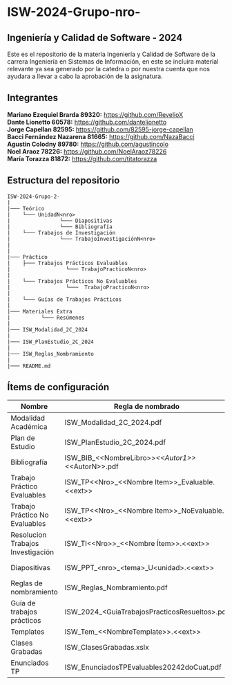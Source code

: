 # ISW-2024-Grupo-nro-

## Ingeniería y Calidad de Software - 2024 
Este es el repositorio de la matería Ingeniería y Calidad de Software de la carrera Ingeniería en Sistemas de Información, en este se incluira material relevante ya sea generado por la catedra o por nuestra cuenta que nos ayudara a llevar a cabo la aprobación de la asignatura.

## Integrantes 

**Mariano Ezequiel Brarda 89320:** https://github.com/RevelioX 
<br/>
**Dante Lionetto 60578:** https://github.com/dantelionetto 
<br/>
**Jorge Capellan 82595:** https://github.com/82595-jorge-capellan
<br/>
**Bacci Fernández Nazarena 81665:** https://github.com/NazaBacci 
<br/>
**Agustin Colodny 89780:** https://github.com/agustincolo
<br/>
**Noel Araoz 78226:** https://github.com/NoelAraoz78226
<br/>
**María Torazza 81872:** https://github.com/titatorazza 

## Estructura del repositorio 
```
ISW-2024-Grupo-2-
|
|─── Teórico
|    └─── UnidadN<nro>
|                └─── Diapositivas
|                └─── Bibliografía
|    └─── Trabajos de Investigación
|                └─── TrabajoInvestigaciónN<nro>
|   
|
|─── Práctico
|    ├─── Trabajos Prácticos Evaluables
|                  └─── TrabajoPracticoN<nro>
|            
|    └─── Trabajos Prácticos No Evaluables
|                  └───  TrabajoPracticoN<nro>
| 
|    └─── Guías de Trabajos Prácticos  
|  
|─── Materiales Extra
|          └─── Resúmenes
|
|─── ISW_Modalidad_2C_2024
|
|─── ISW_PlanEstudio_2C_2024
|
|─── ISW_Reglas_Nombramiento
|
|─── README.md
```

## Ítems de configuración 

| Nombre  		| Regla de nombrado                          	| Ubicación física              				|
|-----------------------------------------------|-----------------------------------------------|---------------------------------------------------------------|
| Modalidad Académica            		| ISW_Modalidad_2C_2024.pdf               	| ISW-2024-Grupo-2-	                                |
| Plan de Estudio 	| ISW_PlanEstudio_2C_2024.pdf           	| ISW-2024-Grupo-2-              |
| Bibliografía                           	| ISW_BIB_\<\<NombreLibro>>_\<\<Autor1>>_\<\<AutorN>>.pdf			| ISW-2024-Grupo-2-/Teorico/Bibliografía/\<\<Tema>>			|
| Trabajo Práctico Evaluables        		| ISW_TP\<\<Nro>_\<\<Nombre Item>>_Evaluable.\<\<ext>>           | ISW-2024-Grupo-2-/Practico/Trabajos Practicos Evaluables /TrabajoPracticoN\<\<nro>>	        |
| Trabajo Práctico No Evaluables   | ISW_TP\<\<Nro>_\<\<Nombre Item>>_NoEvaluable.\<\<ext>>         	| ISW-2024-Grupo-2-/Practico/Trabajos Practicos No Evaluables /TrabajoPracticoN\<\<nro>>        |
| Resolucion Trabajos Investigación | ISW_TI\<\<Nro>>_\<\<Nombre Ítem>>.\<\<ext>>      | ISW-2024-Grupo-2-/Teorico/Trabajos de Investigación/TrabajoInvestigacionN\<\<nro>> |
| Diapositivas | ISW_PPT_\<nro>_\<tema>_U\<unidad>.\<\<ext>>      | ISW-2024-Grupo-2-/Teórico/Diapositivas/UnidadN\<\<Nro>> |
| Reglas de nombramiento         	| ISW_Reglas_Nombramiento.pdf                          | ISW-2024-Grupo-2-             |
| Guía de trabajos prácticos			| ISW_2024_\<GuiaTrabajosPracticosResueltos>.pdf                        	| ISW-2024-Grupo-2-/Practico/Guias Trabajos Practicos/\<Guia> 				|
| Templates                                     | ISW_Tem_\<\<NombreTemplate>>.\<\<ext>>          | ISW-2024-Grupo-2-/Templatess				|
| Clases Grabadas             	 	| ISW_ClasesGrabadas.xslx       	| ISW-2024-Grupo-2-/Materiales Extra/Clases Grabadas				|
| Enunciados TP   	 	| ISW_EnunciadosTPEvaluables20242doCuat.pdf   	| ISW-2024-Grupo-2-/Practico			|



            

